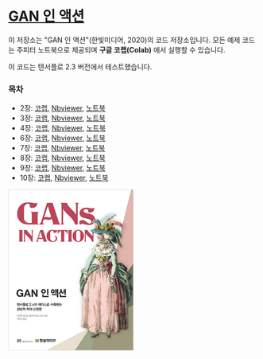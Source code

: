 # [GAN 인 액션](http://bit.ly/gan-in-action)

이 저장소는 "GAN 인 액션"(한빛미디어, 2020)의 코드 저장소입니다. 모든 예제 코드는 주피터 노트북으로 제공되며 **구글 코랩(Colab)** 에서 실행할 수 있습니다.

이 코드는 텐서플로 2.3 버전에서 테스트했습니다.

### 목차

* 2장: [코랩](https://colab.research.google.com/github/rickiepark/gans-in-action/blob/master/chapter-2/Chapter_2_Autoencoder.ipynb), [Nbviewer](https://nbviewer.jupyter.org/github/rickiepark/gans-in-action/blob/master/chapter-2/Chapter_2_Autoencoder.ipynb), [노트북](https://github.com/rickiepark/gans-in-action/blob/master/chapter-2/Chapter_2_Autoencoder.ipynb)
* 3장: [코랩](https://colab.research.google.com/github/rickiepark/gans-in-action/blob/master/chapter-3/Chapter_3_GAN.ipynb), [Nbviewer](https://nbviewer.jupyter.org/github/rickiepark/gans-in-action/blob/master/chapter-3/Chapter_3_GAN.ipynb), [노트북](https://github.com/rickiepark/gans-in-action/blob/master/chapter-3/Chapter_3_GAN.ipynb)
* 4장: [코랩](https://colab.research.google.com/github/rickiepark/gans-in-action/blob/master/chapter-4/Chapter_4_DCGAN.ipynb), [Nbviewer](https://nbviewer.jupyter.org/github/rickiepark/gans-in-action/blob/master/chapter-4/Chapter_4_DCGAN.ipynb), [노트북](https://github.com/rickiepark/gans-in-action/blob/master/chapter-4/Chapter_4_DCGAN.ipynb)
* 6장: [코랩](https://colab.research.google.com/github/rickiepark/gans-in-action/blob/master/chapter-6/Chapter_6_ProGAN.ipynb), [Nbviewer](https://nbviewer.jupyter.org/github/rickiepark/gans-in-action/blob/master/chapter-6/Chapter_6_ProGAN.ipynb), [노트북](https://github.com/rickiepark/gans-in-action/blob/master/chapter-6/Chapter_6_ProGAN.ipynb)
* 7장: [코랩](https://colab.research.google.com/github/rickiepark/gans-in-action/blob/master/chapter-7/Chapter_7_SGAN.ipynb), [Nbviewer](https://nbviewer.jupyter.org/github/rickiepark/gans-in-action/blob/master/chapter-7/Chapter_7_SGAN.ipynb), [노트북](https://github.com/rickiepark/gans-in-action/blob/master/chapter-7/Chapter_7_SGAN.ipynb)
* 8장: [코랩](https://colab.research.google.com/github/rickiepark/gans-in-action/blob/master/chapter-8/Chapter_8_CGAN.ipynb), [Nbviewer](https://nbviewer.jupyter.org/github/rickiepark/gans-in-action/blob/master/chapter-8/Chapter_8_CGAN.ipynb), [노트북](https://github.com/rickiepark/gans-in-action/blob/master/chapter-8/Chapter_8_CGAN.ipynb)
* 9장: [코랩](https://colab.research.google.com/github/rickiepark/gans-in-action/blob/master/chapter-9/Chapter9_CycleGAN.ipynb), [Nbviewer](https://nbviewer.jupyter.org/github/rickiepark/gans-in-action/blob/master/chapter-9/Chapter9_CycleGAN.ipynb), [노트북](https://github.com/rickiepark/gans-in-action/blob/master/chapter-9/Chapter9_CycleGAN.ipynb)
* 10장: [코랩](https://colab.research.google.com/github/rickiepark/gans-in-action/blob/master/chapter-10/Chapter10_Adversarial_Examples.ipynb), [Nbviewer](https://nbviewer.jupyter.org/github/rickiepark/gans-in-action/blob/master/chapter-10/Chapter10_Adversarial_Examples.ipynb), [노트북](https://github.com/rickiepark/gans-in-action/blob/master/chapter-10/Chapter10_Adversarial_Examples.ipynb)

<img src="/img/GANs_in_Action_cover.png" width="50%">
